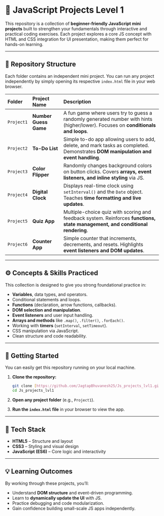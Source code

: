 # 🧠 JavaScript Projects Level 1

This repository is a collection of **beginner-friendly JavaScript mini projects** built to strengthen your fundamentals through interactive and practical coding exercises. Each project explores a core JS concept with HTML and CSS integration for UI presentation, making them perfect for hands-on learning.

---

## 📂 Repository Structure

Each folder contains an independent mini project. You can run any project independently by simply opening its respective `index.html` file in your web browser.

| Folder | Project Name | Description |
| :--- | :--- | :--- |
| `Project1` | **Number Guess Game** | A fun game where users try to guess a randomly generated number with hints (higher/lower). Focuses on **conditionals and loops**. |
| `Project2` | **To-Do List** | Simple to-do app allowing users to add, delete, and mark tasks as completed. Demonstrates **DOM manipulation and event handling**. |
| `Project3` | **Color Flipper** | Randomly changes background colors on button clicks. Covers **arrays, event listeners, and inline styling** via JS. |
| `Project4` | **Digital Clock** | Displays real-time clock using `setInterval()` and the `Date` object. Teaches **time formatting and live updates**. |
| `Project5` | **Quiz App** | Multiple-choice quiz with scoring and feedback system. Reinforces **functions, state management, and conditional rendering**. |
| `Project6` | **Counter App** | Simple counter that increments, decrements, and resets. Highlights **event listeners and DOM updates**. |

---

## ⚙️ Concepts & Skills Practiced

This collection is designed to give you strong foundational practice in:

* **Variables**, data types, and operators.
* Conditional statements and loops.
* **Functions** (declaration, arrow functions, callbacks).
* **DOM selection and manipulation**.
* **Event listeners** and user input handling.
* **Arrays and methods** like `.map()`, `.filter()`, `.forEach()`.
* Working with **timers** (`setInterval`, `setTimeout`).
* CSS manipulation via JavaScript.
* Clean structure and code readability.

---

## 🚀 Getting Started

You can easily get this repository running on your local machine.

1.  **Clone the repository:**
    ```bash
    git clone [https://github.com/JagtapBhuvanesh25/Js_projects_lvl1.git](https://github.com/JagtapBhuvanesh25/Js_projects_lvl1.git)
    cd Js_projects_lvl1
    ```

2.  **Open any project folder** (e.g., `Project1`).
3.  **Run the `index.html` file** in your browser to view the app.

---

## 🧩 Tech Stack

* **HTML5** – Structure and layout
* **CSS3** – Styling and visual design
* **JavaScript (ES6)** – Core logic and interactivity

---

## 💡 Learning Outcomes

By working through these projects, you’ll:

* Understand **DOM structure** and event-driven programming.
* Learn to **dynamically update the UI** with JS.
* Practice debugging and code modularization.
* Gain confidence building small-scale JS apps independently.